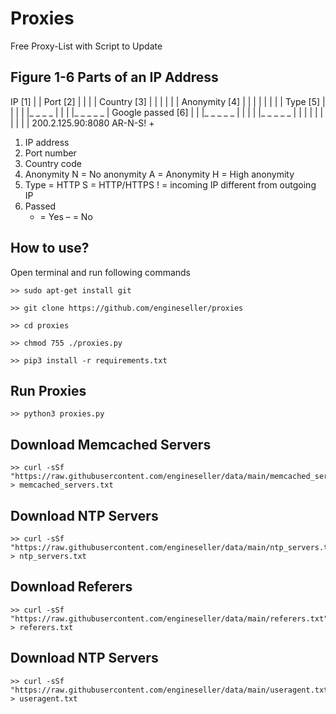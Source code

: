 # Proxies
Free Proxy-List with Script to Update

## Figure 1-6 Parts of an IP Address

IP [1]
|
| Port [2]
|   |
|   | Country [3]
|   |   |
|   |   | Anonymity [4]
|   |   |  |
|   |   |  |  Type [5]
|   |   |  |   |_ _ _ _
|   |   |  |_ _ _ _ _  | Google passed [6]
|   |   |_ _ _ _ _   | |  |
|   |_ _ _ _ _    |  | |  |
|             |   |  | |  |
200.2.125.90:8080 AR-N-S! +

1. IP address
2. Port number
3. Country code
4. Anonymity
   N = No anonymity
   A = Anonymity
   H = High anonymity
5. Type
     = HTTP
   S = HTTP/HTTPS
   ! = incoming IP different from outgoing IP
6. Passed
   + = Yes
   – = No

## How to use?
Open terminal and run following commands
```
>> sudo apt-get install git
```
```
>> git clone https://github.com/engineseller/proxies
```
```
>> cd proxies
```
```
>> chmod 755 ./proxies.py
```
```
>> pip3 install -r requirements.txt
```

## Run Proxies
```
>> python3 proxies.py
```

## Download Memcached Servers
```
>> curl -sSf "https://raw.githubusercontent.com/engineseller/data/main/memcached_servers.txt" > memcached_servers.txt
```

## Download NTP Servers
```
>> curl -sSf "https://raw.githubusercontent.com/engineseller/data/main/ntp_servers.txt" > ntp_servers.txt
```

## Download Referers
```
>> curl -sSf "https://raw.githubusercontent.com/engineseller/data/main/referers.txt" > referers.txt
```

## Download NTP Servers
```
>> curl -sSf "https://raw.githubusercontent.com/engineseller/data/main/useragent.txt" > useragent.txt
```
